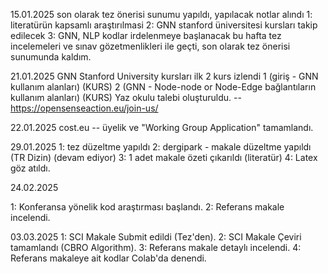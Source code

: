 15.01.2025
son olarak tez önerisi sunumu yapıldı, yapılacak notlar alındı
1: literatürün kapsamlı araştırılmasi
2: GNN stanford üniversitesi kursları takip edilecek
3: GNN, NLP kodlar irdelenmeye başlanacak
bu hafta tez incelemeleri ve sınav gözetmenlikleri ile geçti, son olarak tez önerisi sunumunda kaldım.

21.01.2025
GNN Stanford University kursları ilk 2 kurs izlendi
1 (giriş - GNN kullanım alanları) (KURS)
2 (GNN - Node-node or Node-Edge bağlantıların kullanım alanları) (KURS)
Yaz okulu talebi oluşturuldu. -- https://opensenseaction.eu/join-us/

22.01.2025
cost.eu -- üyelik ve "Working Group Application" tamamlandı.

29.01.2025
1: tez düzeltme yapıldı
2: dergipark - makale düzeltme yapıldı (TR Dizin) (devam ediyor)
3: 1 adet makale özeti çıkarıldı (literatür)
4: Latex göz atıldı.

24.02.2025

1: Konferansa yönelik kod araştırması başlandı.
2: Referans makale incelendi.

03.03.2025
1: SCI Makale Submit edildi (Tez'den).
2: SCI Makale Çeviri tamamlandı (CBRO Algorithm).
3: Referans makale detaylı incelendi.
4: Referans makaleye ait kodlar Colab'da denendi. 

